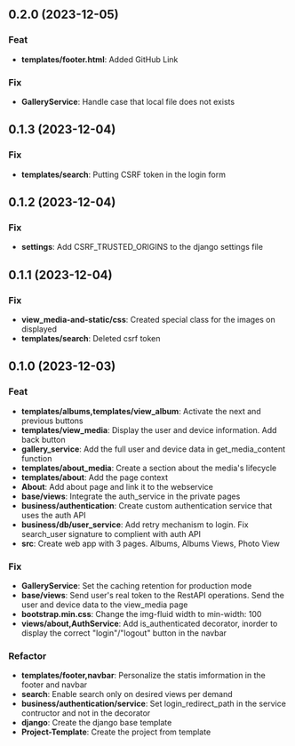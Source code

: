 ## 0.2.0 (2023-12-05)

### Feat

- **templates/footer.html**: Added GitHub Link

### Fix

- **GalleryService**: Handle case that local file does not exists

## 0.1.3 (2023-12-04)

### Fix

- **templates/search**: Putting CSRF token in the login form

## 0.1.2 (2023-12-04)

### Fix

- **settings**: Add CSRF_TRUSTED_ORIGINS to the django settings file

## 0.1.1 (2023-12-04)

### Fix

- **view_media-and-static/css**: Created special class for the images on displayed
- **templates/search**: Deleted csrf token

## 0.1.0 (2023-12-03)

### Feat

- **templates/albums,templates/view_album**: Activate the next and previous buttons
- **templates/view_media**: Display the user and device information. Add back button
- **gallery_service**: Add the full user and device data in get_media_content function
- **templates/about_media**: Create a section about the media's lifecycle
- **templates/about**: Add the page context
- **About**: Add about page and link it to the webservice
- **base/views**: Integrate the auth_service in the private pages
- **business/authentication**: Create custom authentication service that uses the auth API
- **business/db/user_service**: Add retry mechanism to login. Fix search_user signature to complient with auth API
- **src**: Create web app with 3 pages. Albums, Albums Views, Photo View

### Fix

- **GalleryService**: Set the caching retention for production mode
- **base/views**: Send user's real token to the RestAPI operations. Send the user and device data to the view_media page
- **bootstrap.min.css**: Change the img-fluid width to min-width: 100
- **views/about,AuthService**: Add is_authenticated decorator, inorder to display the correct "login"/"logout" button in the navbar

### Refactor

- **templates/footer,navbar**: Personalize the statis imformation in the footer and navbar
- **search**: Enable search only on desired views per demand
- **business/authentication/service**: Set login_redirect_path in the service contructor and not in the decorator
- **django**: Create the django base template
- **Project-Template**: Create the project from template
